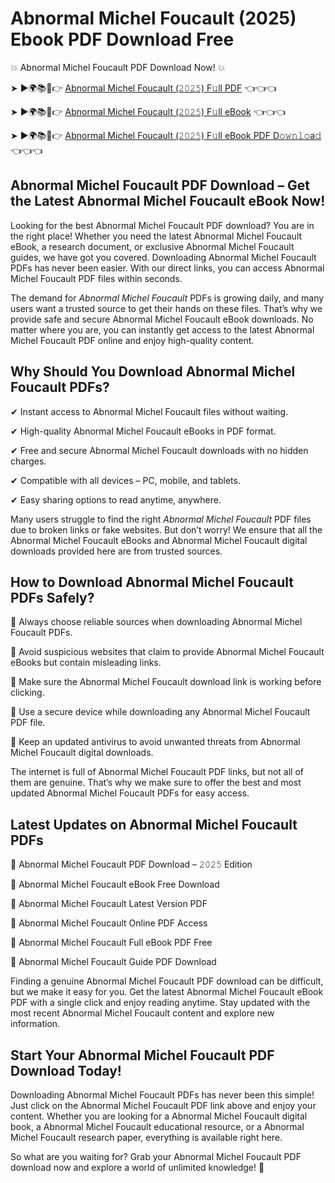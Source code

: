 # Abnormal Michel Foucault (2025) Ebook PDF Download Free

💥 Abnormal Michel Foucault PDF Download Now! 💥

➤ ►🌍📚📱👉 [Abnormal Michel Foucault (𝟸𝟶𝟸𝟻) F𝚞ll PDF](https://getpdf.xyz/abnormal-michel-foucault) 👈👈👈


➤ ►🌍📚📱👉 [Abnormal Michel Foucault (𝟸𝟶𝟸𝟻) F𝚞ll eBook](https://getpdf.xyz/abnormal-michel-foucault) 👈👈👈


➤ ►🌍📚📱👉 [Abnormal Michel Foucault (𝟸𝟶𝟸𝟻) F𝚞ll eBook PDF D𝚘𝚠𝚗𝚕𝚘a𝚍](https://getpdf.xyz/abnormal-michel-foucault) 👈👈👈


## Abnormal Michel Foucault PDF Download – Get the Latest Abnormal Michel Foucault eBook Now!

Looking for the best Abnormal Michel Foucault PDF download? You are in the right place! Whether you need the latest Abnormal Michel Foucault eBook, a research document, or exclusive Abnormal Michel Foucault guides, we have got you covered. Downloading Abnormal Michel Foucault PDFs has never been easier. With our direct links, you can access Abnormal Michel Foucault PDF files within seconds.

The demand for *Abnormal Michel Foucault* PDFs is growing daily, and many users want a trusted source to get their hands on these files. That’s why we provide safe and secure Abnormal Michel Foucault eBook downloads. No matter where you are, you can instantly get access to the latest Abnormal Michel Foucault PDF online and enjoy high-quality content.

## Why Should You Download Abnormal Michel Foucault PDFs?

✔ Instant access to Abnormal Michel Foucault files without waiting.

✔ High-quality Abnormal Michel Foucault eBooks in PDF format.

✔ Free and secure Abnormal Michel Foucault downloads with no hidden charges.

✔ Compatible with all devices – PC, mobile, and tablets.

✔ Easy sharing options to read anytime, anywhere.

Many users struggle to find the right *Abnormal Michel Foucault* PDF files due to broken links or fake websites. But don’t worry! We ensure that all the Abnormal Michel Foucault eBooks and Abnormal Michel Foucault digital downloads provided here are from trusted sources.

## How to Download Abnormal Michel Foucault PDFs Safely?

📌 Always choose reliable sources when downloading Abnormal Michel Foucault PDFs.

📌 Avoid suspicious websites that claim to provide Abnormal Michel Foucault eBooks but contain misleading links.

📌 Make sure the Abnormal Michel Foucault download link is working before clicking.

📌 Use a secure device while downloading any Abnormal Michel Foucault PDF file.

📌 Keep an updated antivirus to avoid unwanted threats from Abnormal Michel Foucault digital downloads.

The internet is full of Abnormal Michel Foucault PDF links, but not all of them are genuine. That’s why we make sure to offer the best and most updated Abnormal Michel Foucault PDFs for easy access.

## Latest Updates on Abnormal Michel Foucault PDFs

🔹 Abnormal Michel Foucault PDF Download – 𝟸𝟶𝟸𝟻 Edition

🔹 Abnormal Michel Foucault eBook Free Download

🔹 Abnormal Michel Foucault Latest Version PDF

🔹 Abnormal Michel Foucault Online PDF Access

🔹 Abnormal Michel Foucault Full eBook PDF Free

🔹 Abnormal Michel Foucault Guide PDF Download

Finding a genuine Abnormal Michel Foucault PDF download can be difficult, but we make it easy for you. Get the latest Abnormal Michel Foucault eBook PDF with a single click and enjoy reading anytime. Stay updated with the most recent Abnormal Michel Foucault content and explore new information.

## Start Your Abnormal Michel Foucault PDF Download Today!

Downloading Abnormal Michel Foucault PDFs has never been this simple! Just click on the Abnormal Michel Foucault PDF link above and enjoy your content. Whether you are looking for a Abnormal Michel Foucault digital book, a Abnormal Michel Foucault educational resource, or a Abnormal Michel Foucault research paper, everything is available right here.

So what are you waiting for? Grab your Abnormal Michel Foucault PDF download now and explore a world of unlimited knowledge! 🚀
